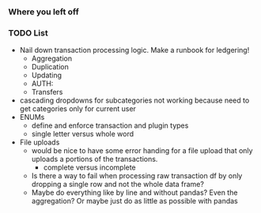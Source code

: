 ### Where you left off

### TODO List
- Nail down transaction processing logic. Make a runbook for ledgering!
  - Aggregation
  - Duplication
  - Updating
  - AUTH:
  - Transfers
- cascading dropdowns for subcategories not working because need to get categories only for current user
- ENUMs
  - define and enforce transaction and plugin types
  - single letter versus whole word
- File uploads
  - would be nice to have some error handing for a file upload that only uploads a portions of the transactions.
    - complete versus incomplete
  - Is there a way to fail when processing raw transaction df by only dropping a single row and not the whole data frame?
  - Maybe do everything like by line and without pandas? Even the aggregation? Or maybe just do as little as possible with pandas